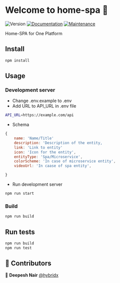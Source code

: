 # Welcome to home-spa 👋 

![Version](https://img.shields.io/badge/version-1.0.0-blue.svg?cacheSeconds=2592000)
[![Documentation](https://img.shields.io/badge/documentation-yes-brightgreen.svg)](https://github.com/1-Platform/one-platform#readme)
[![Maintenance](https://img.shields.io/badge/Maintained%3F-yes-green.svg)](https://github.com/1-Platform/one-platform/graphs/commit-activity)

Home-SPA for One Platform

## Install

```sh
npm install
```

## Usage

### Development server

- Change .env.example to .env
- Add URL to API_URL in .env file

```sh
API_URL=https://example.com/api
```

- Schema

```js
{
    name: 'Name/Title'
    description: 'Description of the entity,
    link: 'Link to entity'
    icon: 'Icon for the entity',
    entityType: 'Spa/Microservice',
    colorScheme: 'In case of microservice entity',
    videoUrl: 'In caase of spa entity',

}
```

- Run development server

```sh
npm run start
```

### Build

```sh
npm run build
```

## Run tests

```sh
npm run build
npm run test
```

## 🤝 Contributors

👤 **Deepesh Nair** [@hybridx](https://github.com/hybridx)

